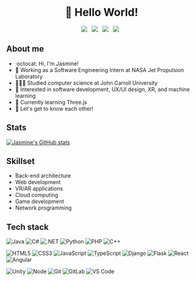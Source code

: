 <div align="center">
  <h1>👋 Hello World!</h1>
</div>

<p align='center'> 
  <a href="https://codepen.io/jasminehn"><img src="https://img.shields.io/badge/Codepen-000000?style=flat&logo=codepen&logoColor=white"></a>&nbsp;&nbsp;
  <a href="https://linkedin.com/in/jasmine-nelson/"><img src="https://img.shields.io/badge/LinkedIn-0077B5?style=flat&logo=linkedin&logoColor=white"></a>&nbsp;&nbsp;
  <a href="https://instagram.com/jasoverflow/"><img src="https://img.shields.io/badge/Instagram-E4405F?style=flat&logo=instagram&logoColor=white"></a>&nbsp;&nbsp;
  <a href="https://twitter.com/JasOverFlow"><img src="https://img.shields.io/badge/Twitter-1DA1F2?style=flat&logo=twitter&logoColor=white"></a>&nbsp;&nbsp;
</p>

## About me
- :octocat: Hi, I'm Jasmine!
- 🚀 Working as a Software Engineering Intern at NASA Jet Propulsion Laboratory
- 👩🏾‍💻 Studied computer science at John Carroll University
- 👀 Interested in software development, UX/UI design, XR, and machine learning
- 🌱 Currently learning Three.js
- 💭 Let's get to know each other!

## Stats
[![Jasmine's GitHub stats](https://github-readme-stats.vercel.app/api?username=jasminehn&hide=contribs&show_icons=true&theme=radical)](https://github.com/anuraghazra/github-readme-stats)

## Skillset
- Back-end architecture
- Web development
- VR/AR applications
- Cloud computing
- Game development
- Network programming

## Tech stack
![Java](https://img.shields.io/badge/Java-ED8B00?style=for-the-badge&logo=java&logoColor=white)
![C#](https://img.shields.io/badge/C%23-239120?style=for-the-badge&logo=c-sharp&logoColor=white)
![.NET](https://img.shields.io/badge/.NET-5C2D91?style=for-the-badge&logo=.net&logoColor=white)
![Python](https://img.shields.io/badge/Python-14354C?style=for-the-badge&logo=python&logoColor=white)
![PHP](https://img.shields.io/badge/PHP-777BB4?style=for-the-badge&logo=php&logoColor=white)
![C++](https://img.shields.io/badge/C%2B%2B-00599C?style=for-the-badge&logo=c%2B%2B&logoColor=white)

![HTML5](https://img.shields.io/badge/-HTML5-%23E44D27?style=for-the-badge&logo=html5&logoColor=ffffff)
![CSS3](https://img.shields.io/badge/-CSS3-%231572B6?style=for-the-badge&logo=css3)
![JavaScript](https://img.shields.io/badge/-JavaScript-%23F7DF1C?style=for-the-badge&logo=javascript&logoColor=000000)
![TypeScript](https://img.shields.io/badge/TypeScript-007ACC?style=for-the-badge&logo=typescript&logoColor=white)
![Django](https://img.shields.io/badge/Django-092E20?style=for-the-badge&logo=django&logoColor=white)
![Flask](https://img.shields.io/badge/Flask-000000?style=for-the-badge&logo=flask&logoColor=white)
![React](https://img.shields.io/badge/React-20232A?style=for-the-badge&logo=react&logoColor=61DAFB)
![Angular](https://img.shields.io/badge/Angular-DD0031?style=for-the-badge&logo=angular&logoColor=white)

![Unity](https://img.shields.io/badge/Unity-100000?style=for-the-badge&logo=unity&logoColor=white)
![Node](https://img.shields.io/badge/Node.js-339933?style=for-the-badge&logo=nodedotjs&logoColor=white)
![Git](https://img.shields.io/badge/GIT-E44C30?style=for-the-badge&logo=git&logoColor=white)
![GitLab](https://img.shields.io/badge/GitLab-330F63?style=for-the-badge&logo=gitlab&logoColor=white)
![VS Code](https://img.shields.io/badge/VS_Code-0078D4?style=for-the-badge&logo=visual%20studio%20code&logoColor=white)







<!---
jasminehn/jasminehn is a ✨ special ✨ repository because its `README.md` (this file) appears on your GitHub profile.
You can click the Preview link to take a look at your changes.
--->
